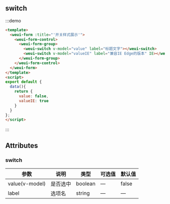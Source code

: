 ## switch

:::demo

```html
<template>
  <weui-form :title="'开关样式展示'">
    <weui-form-control>
      <weui-form-group>
        <weui-switch v-model="value" label="标题文字"></weui-switch>
        <weui-switch v-model="valueIE" label="兼容IE Edge的版本" IE></weui-switch>
      </weui-form-group>
    </weui-form-control>
  </weui-form>
</template>
<script>
export default {
  data(){
    return {
      value: false,
      valueIE: true
    }
  }
};
</script>
```

:::

## Attributes

### switch

| 参数           | 说明     | 类型    | 可选值 | 默认值 |
| -------------- | -------- | ------- | ------ | ------ |
| value(v-model) | 是否选中 | boolean | —      | false  |
| label          | 选项名   | string  | —      | —      |

